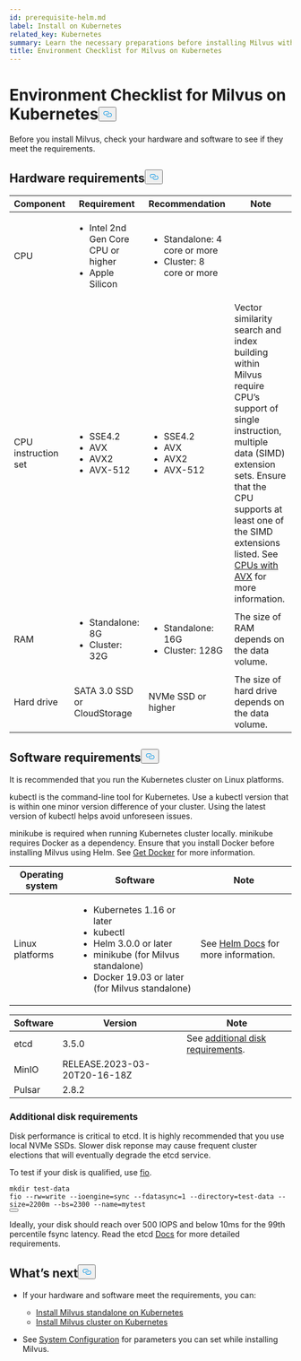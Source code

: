 ```yaml
---
id: prerequisite-helm.md
label: Install on Kubernetes
related_key: Kubernetes
summary: Learn the necessary preparations before installing Milvus with Helm.
title: Environment Checklist for Milvus on Kubernetes
---
```

<h1 id="Environment-Checklist-for-Milvus-on-Kubernetes" class="common-anchor-header">Environment Checklist for Milvus on Kubernetes<button data-href="#Environment-Checklist-for-Milvus-on-Kubernetes" class="anchor-icon" translate="no">
      <svg translate="no"
        aria-hidden="true"
        focusable="false"
        height="20"
        version="1.1"
        viewBox="0 0 16 16"
        width="16"
      >
        <path
          fill="#0092E4"
          fill-rule="evenodd"
          d="M4 9h1v1H4c-1.5 0-3-1.69-3-3.5S2.55 3 4 3h4c1.45 0 3 1.69 3 3.5 0 1.41-.91 2.72-2 3.25V8.59c.58-.45 1-1.27 1-2.09C10 5.22 8.98 4 8 4H4c-.98 0-2 1.22-2 2.5S3 9 4 9zm9-3h-1v1h1c1 0 2 1.22 2 2.5S13.98 12 13 12H9c-.98 0-2-1.22-2-2.5 0-.83.42-1.64 1-2.09V6.25c-1.09.53-2 1.84-2 3.25C6 11.31 7.55 13 9 13h4c1.45 0 3-1.69 3-3.5S14.5 6 13 6z"
        ></path>
      </svg>
    </button></h1><p>Before you install Milvus, check your hardware and software to see if they meet the requirements.</p>
<h2 id="Hardware-requirements" class="common-anchor-header">Hardware requirements<button data-href="#Hardware-requirements" class="anchor-icon" translate="no">
      <svg translate="no"
        aria-hidden="true"
        focusable="false"
        height="20"
        version="1.1"
        viewBox="0 0 16 16"
        width="16"
      >
        <path
          fill="#0092E4"
          fill-rule="evenodd"
          d="M4 9h1v1H4c-1.5 0-3-1.69-3-3.5S2.55 3 4 3h4c1.45 0 3 1.69 3 3.5 0 1.41-.91 2.72-2 3.25V8.59c.58-.45 1-1.27 1-2.09C10 5.22 8.98 4 8 4H4c-.98 0-2 1.22-2 2.5S3 9 4 9zm9-3h-1v1h1c1 0 2 1.22 2 2.5S13.98 12 13 12H9c-.98 0-2-1.22-2-2.5 0-.83.42-1.64 1-2.09V6.25c-1.09.53-2 1.84-2 3.25C6 11.31 7.55 13 9 13h4c1.45 0 3-1.69 3-3.5S14.5 6 13 6z"
        ></path>
      </svg>
    </button></h2><table>
<thead>
<tr><th>Component</th><th>Requirement</th><th>Recommendation</th><th>Note</th></tr>
</thead>
<tbody>
<tr><td>CPU</td><td><ul><li>Intel 2nd Gen Core CPU or higher</li><li>Apple Silicon</li></ul></td><td><ul><li>Standalone: 4 core or more</li><li>Cluster: 8 core or more</li></ul></td><td></td></tr>
<tr><td>CPU instruction set</td><td><ul><li>SSE4.2</li><li>AVX</li><li>AVX2</li><li>AVX-512</li></ul></td><td><ul><li>SSE4.2</li><li>AVX</li><li>AVX2</li><li>AVX-512</li></ul></td><td>Vector similarity search and index building within Milvus require CPU’s support of single instruction, multiple data (SIMD) extension sets. Ensure that the CPU supports at least one of the SIMD extensions listed. See <a href="https://en.wikipedia.org/wiki/Advanced_Vector_Extensions#CPUs_with_AVX">CPUs with AVX</a> for more information.</td></tr>
<tr><td>RAM</td><td><ul><li>Standalone: 8G</li><li>Cluster: 32G</li></ul></td><td><ul><li>Standalone: 16G</li><li>Cluster: 128G</li></ul></td><td>The size of RAM depends on the data volume.</td></tr>
<tr><td>Hard drive</td><td>SATA 3.0 SSD or CloudStorage</td><td>NVMe SSD or higher</td><td>The size of hard drive depends on the data volume.</td></tr>
</tbody>
</table>
<h2 id="Software-requirements" class="common-anchor-header">Software requirements<button data-href="#Software-requirements" class="anchor-icon" translate="no">
      <svg translate="no"
        aria-hidden="true"
        focusable="false"
        height="20"
        version="1.1"
        viewBox="0 0 16 16"
        width="16"
      >
        <path
          fill="#0092E4"
          fill-rule="evenodd"
          d="M4 9h1v1H4c-1.5 0-3-1.69-3-3.5S2.55 3 4 3h4c1.45 0 3 1.69 3 3.5 0 1.41-.91 2.72-2 3.25V8.59c.58-.45 1-1.27 1-2.09C10 5.22 8.98 4 8 4H4c-.98 0-2 1.22-2 2.5S3 9 4 9zm9-3h-1v1h1c1 0 2 1.22 2 2.5S13.98 12 13 12H9c-.98 0-2-1.22-2-2.5 0-.83.42-1.64 1-2.09V6.25c-1.09.53-2 1.84-2 3.25C6 11.31 7.55 13 9 13h4c1.45 0 3-1.69 3-3.5S14.5 6 13 6z"
        ></path>
      </svg>
    </button></h2><p>It is recommended that you run the Kubernetes cluster on Linux platforms.</p>
<p>kubectl is the command-line tool for Kubernetes. Use a kubectl version that is within one minor version difference of your cluster. Using the latest version of kubectl helps avoid unforeseen issues.</p>
<p>minikube is required when running Kubernetes cluster locally. minikube requires Docker as a dependency. Ensure that you install Docker before installing Milvus using Helm. See <a href="https://docs.docker.com/get-docker">Get Docker</a> for more information.</p>
<table>
<thead>
<tr><th>Operating system</th><th>Software</th><th>Note</th></tr>
</thead>
<tbody>
<tr><td>Linux platforms</td><td><ul><li>Kubernetes 1.16 or later</li><li>kubectl</li><li>Helm 3.0.0 or later</li><li>minikube (for Milvus standalone)</li><li>Docker 19.03 or later (for Milvus standalone)</li></ul></td><td>See <a href="https://helm.sh/docs/">Helm Docs</a> for more information.</td></tr>
</tbody>
</table>
<table>
<thead>
<tr><th>Software</th><th>Version</th><th>Note</th></tr>
</thead>
<tbody>
<tr><td>etcd</td><td>3.5.0</td><td>See <a href="#Additional-disk-requirements">additional disk requirements</a>.</td></tr>
<tr><td>MinIO</td><td>RELEASE.2023-03-20T20-16-18Z</td><td></td></tr>
<tr><td>Pulsar</td><td>2.8.2</td><td></td></tr>
</tbody>
</table>
<h3 id="Additional-disk-requirements" class="common-anchor-header">Additional disk requirements</h3><p>Disk performance is critical to etcd. It is highly recommended that you use local NVMe SSDs. Slower disk reponse may cause frequent cluster elections that will eventually degrade the etcd service.</p>
<p>To test if your disk is qualified, use <a href="https://github.com/axboe/fio">fio</a>.</p>
<pre><code translate="no" class="language-bash"><span class="hljs-built_in">mkdir</span> test-data
fio --rw=write --ioengine=<span class="hljs-built_in">sync</span> --fdatasync=1 --directory=test-data --size=2200m --bs=2300 --name=mytest
<button class="copy-code-btn"></button></code></pre>
<p>Ideally, your disk should reach over 500  IOPS and below 10ms for the 99th percentile fsync latency. Read the etcd <a href="https://etcd.io/docs/v3.5/op-guide/hardware/#disks">Docs</a> for more detailed requirements.</p>
<h2 id="Whats-next" class="common-anchor-header">What’s next<button data-href="#Whats-next" class="anchor-icon" translate="no">
      <svg translate="no"
        aria-hidden="true"
        focusable="false"
        height="20"
        version="1.1"
        viewBox="0 0 16 16"
        width="16"
      >
        <path
          fill="#0092E4"
          fill-rule="evenodd"
          d="M4 9h1v1H4c-1.5 0-3-1.69-3-3.5S2.55 3 4 3h4c1.45 0 3 1.69 3 3.5 0 1.41-.91 2.72-2 3.25V8.59c.58-.45 1-1.27 1-2.09C10 5.22 8.98 4 8 4H4c-.98 0-2 1.22-2 2.5S3 9 4 9zm9-3h-1v1h1c1 0 2 1.22 2 2.5S13.98 12 13 12H9c-.98 0-2-1.22-2-2.5 0-.83.42-1.64 1-2.09V6.25c-1.09.53-2 1.84-2 3.25C6 11.31 7.55 13 9 13h4c1.45 0 3-1.69 3-3.5S14.5 6 13 6z"
        ></path>
      </svg>
    </button></h2><ul>
<li><p>If your hardware and software meet the requirements, you can:</p>
<ul>
<li><a href="/docs/de/install_standalone-helm.md">Install Milvus standalone on Kubernetes</a></li>
<li><a href="/docs/de/install_cluster-helm.md">Install Milvus cluster on Kubernetes</a></li>
</ul></li>
<li><p>See <a href="/docs/de/system_configuration.md">System Configuration</a> for parameters you can set while installing Milvus.</p></li>
</ul>
